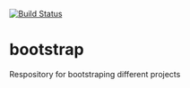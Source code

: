 [![Build Status](https://travis-ci.org/kmova/bootstrap.svg?branch=master)](https://travis-ci.org/kmova/bootstrap)


# bootstrap
Respository for bootstraping different projects
